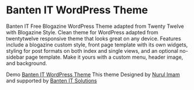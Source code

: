 Banten IT WordPress Theme
=========================

Banten IT Free Blogazine WordPress Theme adapted from Twenty Twelve with Blogazine Style. 
Clean theme for WordPress adapted from twentytwelve responsive theme that looks great on any device. Features include a blogazine custom style, front page template with its own widgets, styling for post formats on both index and single views, and an optional no-sidebar page template. Make it yours with a custom menu, header image, and background.

Demo [Banten IT WordPress Theme](http://www.nurulimam.com/banten-it-free-premium-magazine-wordpress-theme/) This theme Designed by
[Nurul Imam](http://www.nurulimam.com) and supported by [Banten IT Solutions](http://www.banten-it.com)
